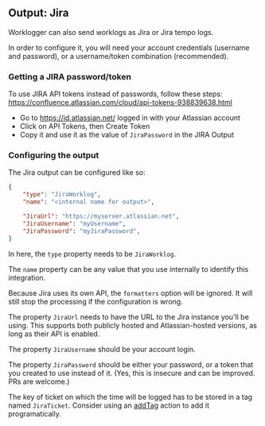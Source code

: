 ## Output: Jira

Worklogger can also send worklogs as Jira or Jira tempo logs.

In order to configure it, you will need your account credentials (username and password), or a username/token combination (recommended).

### Getting a JIRA password/token

To use JIRA API tokens instead of passwords, follow these steps: https://confluence.atlassian.com/cloud/api-tokens-938839638.html

- Go to https://id.atlassian.net/ logged in with your Atlassian account
- Click on API Tokens, then Create Token
- Copy it and use it as the value of `JiraPassword` in the JIRA Output

### Configuring the output

The Jira output can be configured like so:

```json
{
    "type": "JiraWorklog",
    "name": "<internal name for output>",

    "JiraUrl": "https://myserver.atlassian.net",
    "JiraUsername": "myUsername",
    "JiraPassword": "myJiraPassword",
}
```

In here, the `type` property needs to be `JiraWorklog`.

The `name` property can be any value that you use internally to identify this integration.

Because Jira uses its own API, the `formatters` option will be ignored. It will still stop the processing if the configuration is wrong.

The property `JiraUrl` needs to have the URL to the Jira instance you'll be using. This supports both publicly hosted and Atlassian-hosted versions, as long as their API is enabled.

The property `JiraUsername` should be your account login.

The property `JiraPassword` should be either your password, or a token that you created to use instead of it. (Yes, this is insecure and can be improved. PRs are welcome.)

The key of ticket on which the time will be logged has to be stored in a tag named `JiraTicket`. Consider using an [addTag](add-tag.md) action to add it programatically.